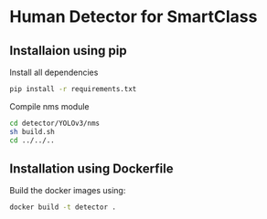 # Human Detector  for SmartClass


## Installaion using  pip
Install all dependencies 
```bash
pip install -r requirements.txt
```

Compile nms module
```bash
cd detector/YOLOv3/nms
sh build.sh
cd ../../..
```

## Installation using Dockerfile
Build the docker images using:
```bash
docker build -t detector . 
```

